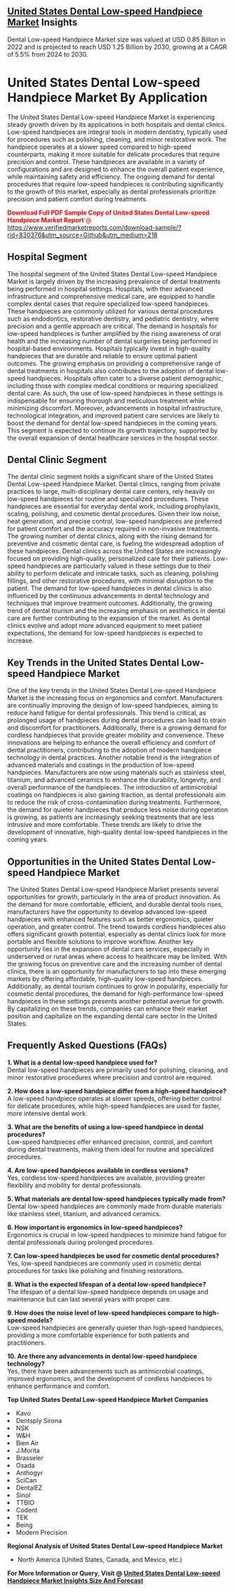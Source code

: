 <h2><a href="https://www.verifiedmarketreports.com/download-sample/?rid=830376&amp;utm_source=Github&amp;utm_medium=218" target="_blank">United States Dental Low-speed Handpiece Market</a> Insights</h2><p>Dental Low-speed Handpiece Market size was valued at USD 0.85 Billion in 2022 and is projected to reach USD 1.25 Billion by 2030, growing at a CAGR of 5.5% from 2024 to 2030.</p><p><h1>United States Dental Low-speed Handpiece Market By Application</h1> <p>The United States Dental Low-speed Handpiece Market is experiencing steady growth driven by its applications in both hospitals and dental clinics. Low-speed handpieces are integral tools in modern dentistry, typically used for procedures such as polishing, cleaning, and minor restorative work. The handpiece operates at a slower speed compared to high-speed counterparts, making it more suitable for delicate procedures that require precision and control. These handpieces are available in a variety of configurations and are designed to enhance the overall patient experience, while maintaining safety and efficiency. The ongoing demand for dental procedures that require low-speed handpieces is contributing significantly to the growth of this market, especially as dental professionals prioritize precision and patient comfort during treatments. <p><span class=""><span style="color: #ff0000;"><strong>Download Full PDF Sample Copy of United States Dental Low-speed Handpiece Market Report</strong> @ </span><a href="https://www.verifiedmarketreports.com/download-sample/?rid=830376&amp;utm_source=Github&amp;utm_medium=218" target="_blank">https://www.verifiedmarketreports.com/download-sample/?rid=830376&amp;utm_source=Github&amp;utm_medium=218</a></span></p></p> <h2>Hospital Segment</h2> <p>The hospital segment of the United States Dental Low-speed Handpiece Market is largely driven by the increasing prevalence of dental treatments being performed in hospital settings. Hospitals, with their advanced infrastructure and comprehensive medical care, are equipped to handle complex dental cases that require specialized low-speed handpieces. These handpieces are commonly utilized for various dental procedures such as endodontics, restorative dentistry, and pediatric dentistry, where precision and a gentle approach are critical. The demand in hospitals for low-speed handpieces is further amplified by the rising awareness of oral health and the increasing number of dental surgeries being performed in hospital-based environments. Hospitals typically invest in high-quality handpieces that are durable and reliable to ensure optimal patient outcomes. The growing emphasis on providing a comprehensive range of dental treatments in hospitals also contributes to the adoption of dental low-speed handpieces. Hospitals often cater to a diverse patient demographic, including those with complex medical conditions or requiring specialized dental care. As such, the use of low-speed handpieces in these settings is indispensable for ensuring thorough and meticulous treatment while minimizing discomfort. Moreover, advancements in hospital infrastructure, technological integration, and improved patient care services are likely to boost the demand for dental low-speed handpieces in the coming years. This segment is expected to continue its growth trajectory, supported by the overall expansion of dental healthcare services in the hospital sector.</p> <h2>Dental Clinic Segment</h2> <p>The dental clinic segment holds a significant share of the United States Dental Low-speed Handpiece Market. Dental clinics, ranging from private practices to large, multi-disciplinary dental care centers, rely heavily on low-speed handpieces for routine and specialized procedures. These handpieces are essential for everyday dental work, including prophylaxis, scaling, polishing, and cosmetic dental procedures. Given their low noise, heat generation, and precise control, low-speed handpieces are preferred for patient comfort and the accuracy required in non-invasive treatments. The growing number of dental clinics, along with the rising demand for preventive and cosmetic dental care, is fueling the widespread adoption of these handpieces. Dental clinics across the United States are increasingly focused on providing high-quality, personalized care for their patients. Low-speed handpieces are particularly valued in these settings due to their ability to perform delicate and intricate tasks, such as cleaning, polishing fillings, and other restorative procedures, with minimal disruption to the patient. The demand for low-speed handpieces in dental clinics is also influenced by the continuous advancements in dental technology and techniques that improve treatment outcomes. Additionally, the growing trend of dental tourism and the increasing emphasis on aesthetics in dental care are further contributing to the expansion of the market. As dental clinics evolve and adopt more advanced equipment to meet patient expectations, the demand for low-speed handpieces is expected to increase.</p> <h2>Key Trends in the United States Dental Low-speed Handpiece Market</h2> <p>One of the key trends in the United States Dental Low-speed Handpiece Market is the increasing focus on ergonomics and comfort. Manufacturers are continually improving the design of low-speed handpieces, aiming to reduce hand fatigue for dental professionals. This trend is critical, as prolonged usage of handpieces during dental procedures can lead to strain and discomfort for practitioners. Additionally, there is a growing demand for cordless handpieces that provide greater mobility and convenience. These innovations are helping to enhance the overall efficiency and comfort of dental practitioners, contributing to the adoption of modern handpiece technology in dental practices. Another notable trend is the integration of advanced materials and coatings in the production of low-speed handpieces. Manufacturers are now using materials such as stainless steel, titanium, and advanced ceramics to enhance the durability, longevity, and overall performance of the handpieces. The introduction of antimicrobial coatings on handpieces is also gaining traction, as dental professionals aim to reduce the risk of cross-contamination during treatments. Furthermore, the demand for quieter handpieces that produce less noise during operation is growing, as patients are increasingly seeking treatments that are less intrusive and more comfortable. These trends are likely to drive the development of innovative, high-quality dental low-speed handpieces in the coming years.</p> <h2>Opportunities in the United States Dental Low-speed Handpiece Market</h2> <p>The United States Dental Low-speed Handpiece Market presents several opportunities for growth, particularly in the area of product innovation. As the demand for more comfortable, efficient, and durable dental tools rises, manufacturers have the opportunity to develop advanced low-speed handpieces with enhanced features such as better ergonomics, quieter operation, and greater control. The trend towards cordless handpieces also offers significant growth potential, especially as dental clinics look for more portable and flexible solutions to improve workflow. Another key opportunity lies in the expansion of dental care services, especially in underserved or rural areas where access to healthcare may be limited. With the growing focus on preventive care and the increasing number of dental clinics, there is an opportunity for manufacturers to tap into these emerging markets by offering affordable, high-quality low-speed handpieces. Additionally, as dental tourism continues to grow in popularity, especially for cosmetic dental procedures, the demand for high-performance low-speed handpieces in these settings presents another potential avenue for growth. By capitalizing on these trends, companies can enhance their market position and capitalize on the expanding dental care sector in the United States.</p> <h2>Frequently Asked Questions (FAQs)</h2> <p><strong>1. What is a dental low-speed handpiece used for?</strong><br> Dental low-speed handpieces are primarily used for polishing, cleaning, and minor restorative procedures where precision and control are required.</p> <p><strong>2. How does a low-speed handpiece differ from a high-speed handpiece?</strong><br> A low-speed handpiece operates at slower speeds, offering better control for delicate procedures, while high-speed handpieces are used for faster, more intensive dental work.</p> <p><strong>3. What are the benefits of using a low-speed handpiece in dental procedures?</strong><br> Low-speed handpieces offer enhanced precision, control, and comfort during dental treatments, making them ideal for routine and specialized procedures.</p> <p><strong>4. Are low-speed handpieces available in cordless versions?</strong><br> Yes, cordless low-speed handpieces are available, providing greater flexibility and mobility for dental professionals.</p> <p><strong>5. What materials are dental low-speed handpieces typically made from?</strong><br> Dental low-speed handpieces are commonly made from durable materials like stainless steel, titanium, and advanced ceramics.</p> <p><strong>6. How important is ergonomics in low-speed handpieces?</strong><br> Ergonomics is crucial in low-speed handpieces to minimize hand fatigue for dental professionals during prolonged procedures.</p> <p><strong>7. Can low-speed handpieces be used for cosmetic dental procedures?</strong><br> Yes, low-speed handpieces are commonly used in cosmetic dental procedures for tasks like polishing and finishing restorations.</p> <p><strong>8. What is the expected lifespan of a dental low-speed handpiece?</strong><br> The lifespan of a dental low-speed handpiece depends on usage and maintenance but can last several years with proper care.</p> <p><strong>9. How does the noise level of low-speed handpieces compare to high-speed models?</strong><br> Low-speed handpieces are generally quieter than high-speed handpieces, providing a more comfortable experience for both patients and practitioners.</p> <p><strong>10. Are there any advancements in dental low-speed handpiece technology?</strong><br> Yes, there have been advancements such as antimicrobial coatings, improved ergonomics, and the development of cordless handpieces to enhance performance and comfort.</p> </p><p><strong>Top United States Dental Low-speed Handpiece Market Companies</strong></p><div data-test-id=""><p><li>Kavo</li><li> Dentsply Sirona</li><li> NSK</li><li> W&H</li><li> Bien Air</li><li> J.Morita</li><li> Brasseler</li><li> Osada</li><li> Anthogyr</li><li> SciCan</li><li> DentalEZ</li><li> Sinol</li><li> TTBIO</li><li> Codent</li><li> TEK</li><li> Being</li><li> Modern Precision</li></p><div><strong>Regional Analysis of&nbsp;United States Dental Low-speed Handpiece Market</strong></div><ul><li dir="ltr"><p dir="ltr">North America&nbsp;(United States, Canada, and Mexico, etc.)</p></li></ul><p><strong>For More Information or Query, Visit @&nbsp;</strong><strong><a href="https://www.verifiedmarketreports.com/product/dental-low-speed-handpiece-market/?utm_source=Github&amp;utm_medium=218" target="_blank">United States Dental Low-speed Handpiece Market Insights Size And Forecast</a></strong></p></div>
